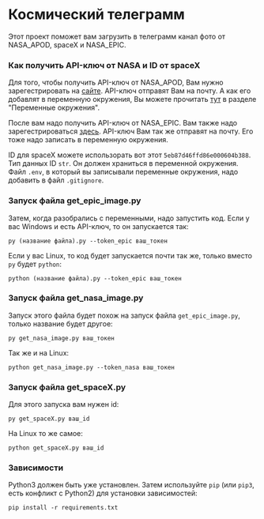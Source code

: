 # Космический телеграмм

Этот проект поможет вам загрузить в телеграмм канал фото от NASA_APOD, spaceX и NASA_EPIC.

### Как получить API-ключ от NASA и  ID от spaceX

Для того, чтобы получить API-ключ от NASA_APOD, Вам нужно зарегестрировать на [сайте](https://api.nasa.gov/#apod). API-ключ отправят Вам на почту. А как его добавлят в переменную окружения, Вы можете прочитать [тут](https://github.com/NikaKurnakov/bitly) в разделе "Переменные окружения".

После вам надо получить API-ключ от NASA_EPIC. Вам также надо зарегестрироваться [здесь](https://api.nasa.gov/#epic). API-ключ Вам так же отправят на почту. Его тоже надо записать в переменную окружения.

ID для spaceX можете использорать вот этот `5eb87d46ffd86e000604b388`. Тип данных ID `str`. Он должен храниться в переменной окружения.
Файл `.env`, в который вы записывали переменные окружения, надо добавить в файл `.gitignore`. 

### Запуск файла get_epic_image.py

Затем, когда разобрались с переменными, надо запустить код. Если у вас Windows и есть API-ключ, то он запускается так:

```
py (название файла).py --token_epic ваш_токен
```

Если у вас Linux, то код будет запускается почти так же, только вместо `py` будет `python`:

```
python (название файла).py --token_epic ваш_токен
```

### Запуск файла get_nasa_image.py

Запуск этого файла будет похож на запуск файла `get_epic_image.py`, только название будет другое:

```
py get_nasa_image.py ваш_токен
```

Так же и на Linux:

```
python get_nasa_image.py --token_nasa ваш_токен
```

### Запуск файла get_spaceX.py

Для этого запуска вам нужен id:

```
py get_spaceX.py ваш_id
```

На Linux то же самое:

```
python get_spaceX.py ваш_id
```

### Зависимости

Python3 должен быть уже установлен.
Затем используйте `pip` (или `pip3`, есть конфликт с Python2) для 
установки зависимостей:

```
pip install -r requirements.txt
```
